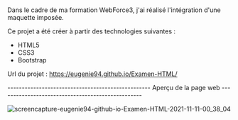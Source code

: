 # 

Dans le cadre de ma formation WebForce3, j'ai réalisé l'intégration d'une maquette imposée.

Ce projet a été créer à partir des technologies suivantes :

- HTML5
- CSS3
- Bootstrap 

Url du projet : https://eugenie94.github.io/Examen-HTML/


-------------------------------------------------- Aperçu de la page web --------------------------------------------------

![screencapture-eugenie94-github-io-Examen-HTML-2021-11-11-00_38_04](https://user-images.githubusercontent.com/58372973/141210896-71f1a56c-9441-4e41-ab2b-89438aad7a88.png)
